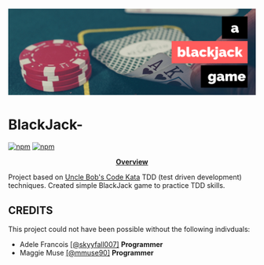 <p align="center">
<img src ="assets/bglogo.png">
</p>

# BlackJack-
[![npm](https://img.shields.io/badge/platform-desktop-lightgrey.svg)](https://github.com/skyyfall007/BlackJack-/tree/master/blackjackmaggieandadele/blackjacktdd/src/blackjacktdd)
[![npm](https://img.shields.io/badge/License-CC%20BY--NC%204.0-blue.svg)](https://creativecommons.org/licenses/by-nc/4.0/legalcode)

<p align="center">
<b><a href="#overview">Overview</a></b>

Project based on [Uncle Bob's Code Kata](http://butunclebob.com/ArticleS.UncleBob.TheBowlingGameKata) TDD (test driven development) techniques. Created simple BlackJack game to practice TDD skills.


##  CREDITS

This project could not have been possible without the following indivduals:

* Adele Francois [[@skyyfall007]](https://github.com/skyyfall007) **Programmer**
* Maggie Muse  [[@mmuse90]](https://github.com/mmuse90)   **Programmer**

